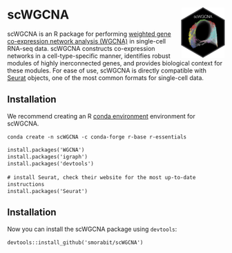 
# scWGCNA <img src="man/figures/logo_v2.png" align="right" height="20%" width="20%" />

scWGCNA is an R package for performing [weighted gene co-expression network analysis (WGCNA)](https://horvath.genetics.ucla.edu/html/CoexpressionNetwork/Rpackages/WGCNA/) in single-cell
RNA-seq data. scWGCNA constructs co-expression networks in a cell-type-specific manner,
identifies robust modules of highly inerconnected genes, and provides biological
context for these modules. For ease of use, scWGCNA is directly compatible with
[Seurat](https://satijalab.org/seurat/index.html) objects, one of the most common
formats for single-cell data.


## Installation

We recommend creating an R [conda environment](https://docs.conda.io/en/latest/)
environment for scWGCNA.

```
conda create -n scWGCNA -c conda-forge r-base r-essentials
```

```
install.packages('WGCNA')
install.packages('igraph')
install.packages('devtools')

# install Seurat, check their website for the most up-to-date instructions
install.packages('Seurat')
```

## Installation

Now you can install the scWGCNA package using `devtools`:

```
devtools::install_github('smorabit/scWGCNA')
```
